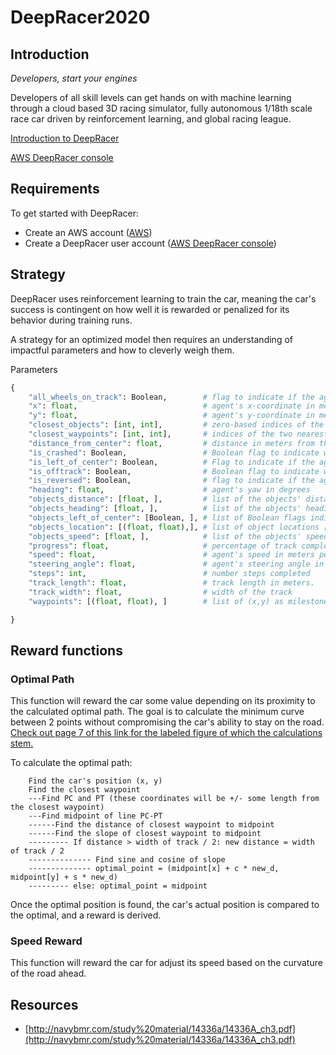 # DeepRacer2020

## Introduction
*Developers, start your engines*

Developers of all skill levels can get hands on with machine learning through a cloud based 3D racing simulator, fully autonomous 1/18th scale race car driven by reinforcement learning, and global racing league.

[Introduction to DeepRacer](https://aws.amazon.com/deepracer/)

[AWS DeepRacer console](https://console.aws.amazon.com/deepracer/home?region=us-east-1#welcome)

## Requirements
To get started with DeepRacer:
- Create an AWS account ([AWS](https://console.aws.amazon.com/console/))
- Create a DeepRacer user account ([AWS DeepRacer console](https://console.aws.amazon.com/deepracer/home?region=us-east-1#welcome))

## Strategy
DeepRacer uses reinforcement learning to train the car, meaning the car's success is contingent on how well it is rewarded or penalized for its behavior during training runs.

A strategy for an optimized model then requires an understanding of impactful parameters and how to cleverly weigh them. 

Parameters

```python
{
    "all_wheels_on_track": Boolean,        # flag to indicate if the agent is on the track
    "x": float,                            # agent's x-coordinate in meters
    "y": float,                            # agent's y-coordinate in meters
    "closest_objects": [int, int],         # zero-based indices of the two closest objects to the agent's current position of (x, y).
    "closest_waypoints": [int, int],       # indices of the two nearest waypoints.
    "distance_from_center": float,         # distance in meters from the track center
    "is_crashed": Boolean,                 # Boolean flag to indicate whether the agent has crashed.
    "is_left_of_center": Boolean,          # Flag to indicate if the agent is on the left side to the track center or not.
    "is_offtrack": Boolean,                # Boolean flag to indicate whether the agent has gone off track.
    "is_reversed": Boolean,                # flag to indicate if the agent is driving clockwise (True) or counter clockwise (False).
    "heading": float,                      # agent's yaw in degrees
    "objects_distance": [float, ],         # list of the objects' distances in meters between 0 and track_length in relation to the starting line.
    "objects_heading": [float, ],          # list of the objects' headings in degrees between -180 and 180.
    "objects_left_of_center": [Boolean, ], # list of Boolean flags indicating whether elements' objects are left of the center (True) or not (False).
    "objects_location": [(float, float),], # list of object locations [(x,y), ...].
    "objects_speed": [float, ],            # list of the objects' speeds in meters per second.
    "progress": float,                     # percentage of track completed
    "speed": float,                        # agent's speed in meters per second (m/s)
    "steering_angle": float,               # agent's steering angle in degrees
    "steps": int,                          # number steps completed
    "track_length": float,                 # track length in meters.
    "track_width": float,                  # width of the track
    "waypoints": [(float, float), ]        # list of (x,y) as milestones along the track center

}
```

## Reward functions

### Optimal Path
This function will reward the car some value depending on its proximity to the calculated optimal path.
The goal is to calculate the minimum curve between 2 points without compromising the car's ability to stay on the road.
[Check out page 7 of this link for the labeled figure of which the calculations stem.](http://navybmr.com/study%20material/14336a/14336A_ch3.pdf)

To calculate the optimal path:

```
    Find the car's position (x, y)
    Find the closest waypoint
    ---Find PC and PT (these coordinates will be +/- some length from the closest waypoint) 
    ---Find midpoint of line PC-PT
    ------Find the distance of closest waypoint to midpoint
    ------Find the slope of closest waypoint to midpoint
    --------- If distance > width of track / 2: new distance = width of track / 2
    -------------- Find sine and cosine of slope
    -------------- optimal_point = (midpoint[x] + c * new_d, midpoint[y] + s * new_d) 
    --------- else: optimal_point = midpoint
```

Once the optimal position is found, the car's actual position is compared to the optimal, and a reward is derived.
       
### Speed Reward
This function will reward the car for adjust its speed based on the curvature of the road ahead.

## Resources

 - [http://navybmr.com/study%20material/14336a/14336A_ch3.pdf](http://navybmr.com/study%20material/14336a/14336A_ch3.pdf)


